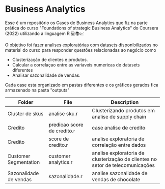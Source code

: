 # Business Analytics
Esse é um repositório os Cases de Business Analytics que fiz na parte prática do curso "Foundations of strategic Business Analytics" do Coursera (2022) utilizando a linguagem R 💻📚📈

O objetivo foi fazer analises exploratórias com datasets disponibilizados no material do curso para responder questões relacionadas ao negócio como
- Clusterização de clientes e produtos.
- Calcular a correlaçao entre as variaveis numericas de datasets diferentes
- Analisar sazonalidade de vendas.

Cada case esta organizado em pastas diferentes e os gráficos gerados fica armazenado na pasta "outputs"

| Folder  | File | Description |
| ------------- | ------------- | ------------- |
| Cluster de skus | analise sku.r | Clusterizando produtos em analise de supply chain |
| Credito | predicao score de credito.r | case analise de credito |
| Credito | score de credito.r | analise exploratoria de correlação entre dados |
| Customer Segmentation | customer analytics.r | analise exploratoria de clusterização de clientes no setor de telecomunicações |
| Sazonalidade de vendas | sazonalidade.r | analise sazonalidade de vendas de chocolate |



